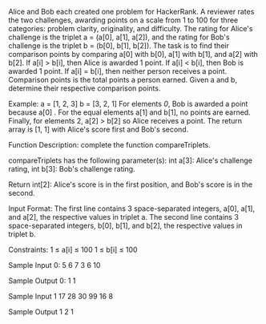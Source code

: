 Alice and Bob each created one problem for HackerRank.
A reviewer rates the two challenges, awarding points on a scale from 1 to 100
for three categories: problem clarity, originality, and difficulty.
The rating for Alice's challenge is the triplet a = (a[0], a[1], a[2]),
and the rating for Bob's challenge is the triplet b = (b[0], b[1], b[2]).
The task is to find their comparison points
by comparing a[0] with b[0], a[1] with b[1], and a[2] with b[2].
If a[i] > b[i], then Alice is awarded 1 point.
If a[i] < b[i], then Bob is awarded 1 point.
If a[i] = b[i], then neither person receives a point.
Comparison points is the total points a person earned.
Given a and b, determine their respective comparison points.

Example:
a = [1, 2, 3]
b = [3, 2, 1]
For elements *0*, Bob is awarded a point because a[0] .
For the equal elements a[1] and b[1], no points are earned.
Finally, for elements 2, a[2] > b[2] so Alice receives a point.
The return array is [1, 1] with Alice's score first and Bob's second.

Function Description: complete the function compareTriplets.

compareTriplets has the following parameter(s):
int a[3]: Alice's challenge rating,
int b[3]: Bob's challenge rating.

Return int[2]: Alice's score is in the first position, and Bob's score is in the second.

Input Format:
The first line contains 3 space-separated integers, a[0], a[1], and a[2],
the respective values in triplet a.
The second line contains 3 space-separated integers, b[0], b[1], and b[2],
the respective values in triplet b.

Constraints:
1 ≤ a[i] ≤ 100
1 ≤ b[i] ≤ 100

Sample Input 0:
5 6 7
3 6 10

Sample Output 0:
1 1

Sample Input 1
17 28 30
99 16 8

Sample Output 1
2 1
